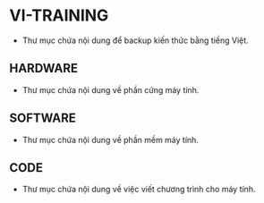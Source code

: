 # VI-TRAINING
- Thư mục chứa nội dung để backup kiến thức bằng tiếng Việt.

## HARDWARE
- Thư mục chứa nội dung về phần cứng máy tính.

## SOFTWARE
- Thư mục chứa nội dung về phần mềm máy tính.

## CODE
- Thư mục chứa nội dung về việc viết chương trình cho máy tính.